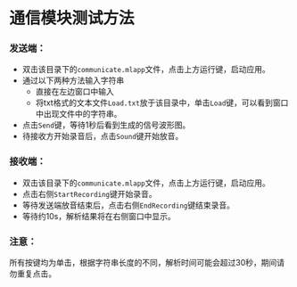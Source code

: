 # 通信模块测试方法

### 发送端：

- 双击该目录下的`communicate.mlapp`文件，点击上方运行键，启动应用。
- 通过以下两种方法输入字符串
  - 直接在左边窗口中输入
  - 将txt格式的文本文件`Load.txt`放于该目录中，单击`Load`键，可以看到窗口中出现文件中的字符串。
- 点击`Send`键，等待1秒后看到生成的信号波形图。
- 待接收方开始录音后，点击`Sound`键开始放音。

### 接收端：

- 双击该目录下的`communicate.mlapp`文件，点击上方运行键，启动应用。
- 点击右侧`StartRecording`键开始录音。
- 等待发送端放音结束后，点击右侧`EndRecording`键结束录音。
- 等待约10s，解析结果将在右侧窗口中显示。

### 注意：

所有按键均为单击，根据字符串长度的不同，解析时间可能会超过30秒，期间请勿重复点击。

